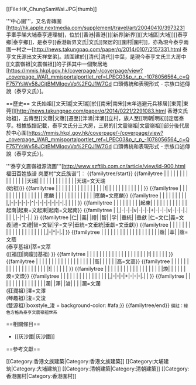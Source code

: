 [[File:HK_ChungSamWai.JPG|thumb]]

'''中心圍'''，又名青磚圍<ref>[http://hk.apple.nextmedia.com/supplement/travel/art/20040410/3973231 手牽手睇大埔泰亨連理樹]</ref>，位於[[香港|香港]][[新界|新界]][[大埔區|大埔]][[泰亨鄉|泰亨鄉]]，是泰亨[[香港新界文氏|文氏]]聚居的[[圍村|圍村]]，亦為現今泰亨兩圍一村之一<ref>[http://news.takungpao.com/paper/q/2014/0107/2157331.html 泰亨文氏源出文天祥堂弟]</ref>。該圍建於[[清代|清代]]中葉，是現今泰亨文氏三大房中[[文震嶺祖|文震嶺祖]]的子孫其中一個聚居地<ref>[https://mmis.hkpl.gov.hk/coverpage/-/coverpage/view?_coverpage_WAR_mmisportalportlet_ref=LPEC03&p_r_p_-1078056564_c=QF757YsWv58JCjtBMMIqovVq%2FQJ1W7Gd 口頭傳統和表現形式 - 宗族口述傳說（泰亨文氏）]</ref>。

==歷史==
文氏始祖[[文天瑞|文天瑞]]於[[南宋|南宋]]末年逃避元兵移居[[東莞|東莞]]<ref>[http://news.takungpao.com/paper/q/2014/0221/2291083.html 香港文氏始祖]</ref>，五傳至[[文蔭|文蔭]]遷至[[泮涌|泮涌]]立村，族人至[[明朝|明初]]定居泰亨。根據族譜記載，泰亨文氏分三大房，三房的[[文震嶺祖|文震嶺祖]]部分後代居於中心圍<ref>[https://mmis.hkpl.gov.hk/coverpage/-/coverpage/view?_coverpage_WAR_mmisportalportlet_ref=LPEC03&p_r_p_-1078056564_c=QF757YsWv58JCjtBMMIqovVq%2FQJ1W7Gd 口頭傳統和表現形式 - 宗族口述傳說（泰亨文氏）]</ref>。

'''泰亨文震嶺祖源流圖'''<ref>[http://www.szftlib.com.cn/article/view/id-900.html 福田百姓族谱 岗厦村“文氏族谱”]</ref>︰
{{familytree/start}}
{{familytree | | | | | | | | | | | | | | |天瑞| | | | | | | | | | | | |天瑞=文天瑞<br />
(始祖)}}
{{familytree | | | | | | | | | | | | | | | |!| | | | | | | | | | | | }}
{{familytree | | | | | | | | | | | | | | | 應麟 | | | | | | | | | | | | |應麟=文應麟}}
{{familytree | | | | | | | | | |,|-|-|-|-|-|^|-|-|-|-|-|-|-|.| | | | }}
{{familytree | | | | | | | | |起東| | | | | | | | | | | |起南|起東=文起東|起南=文起南}}
{{familytree | |,|-|-|-|v|-|-|-|+|-|-|-|v|-|-|-|.| | | |,|-|^|-|.| }}
{{familytree |仁| |義| |禮| |智| |孚| |垂統| |垂獻 |仁=文仁|義=文義|禮=文禮|智=文智|孚=文孚|垂統=文垂統|垂獻=文垂獻}}
{{familytree | | | | | | | | | | | | | | | | | | | |,|-|^|-|.| }}
{{familytree | | | | | | | | | | | | | | | | | | |蔭| |萃| |蔭=文蔭<br />
(泰亨基祖)|萃=文萃<br />
([[福田|崗廈]]基祖)
}}
{{familytree | | | | | | | | | | | | | | | | | | | |!| | | | | | }}
{{familytree | | | | | | | | | | | | | | | | | | |高| | | | | |高=文高}}
{{familytree | | | | | | | | | | | | | | | | | | | |!| | | | | | }}
{{familytree | | | | | | | | | | | | | | | | | | |煥| | | | | |煥=文煥}}
{{familytree | | | | | | | | | | | | | | | |,|-|-|-|+|-|-|-|.| | }}
{{familytree | | | | | | | | | | | | | | |瀾| |澤| |浚| | | |瀾=文瀾<br />
(狂瀾祖)|澤=文澤<br />
(琴趣祖)|浚=文浚<br />
(雙源祖)|boxstyle_浚 = background-color: #afa;}}
{{familytree/end}}
<small>備註：綠色方格為泰亨文震嶺祖世系</small>

==相關條目==
* [[灰沙圍|灰沙圍]]

==參考文獻==

[[Category:香港文族建築|Category:香港文族建築]]
[[Category:大埔建筑|Category:大埔建筑]]
[[Category:清朝建築|Category:清朝建築]]
[[Category:香港圍村|Category:香港圍村]]